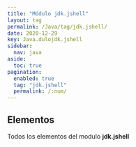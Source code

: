 ```yaml
---
title: "Módulo jdk.jshell"
layout: tag
permalink: /Java/tag/jdk.jshell/
date: 2020-12-29
key: Java.dulojdk.jshell
sidebar: 
  nav: java
aside: 
  toc: true
pagination: 
  enabled: true
  tag: "jdk.jshell"
  permalink: /:num/
---
```


<h2>Elementos</h2>
Todos los elementos del modulo <strong>jdk.jshell</strong>
